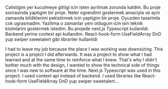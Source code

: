 Calistigim yer kuculmeye gittigi icin isten ayrilmak zorunda kaldim. Bu proje sonrasinda yaptigim bir proje. Neler ogrendimi gostermek amaciyla ve ayni zamanda bildiklerimi pekistirmek icin yaptigim bir proje. Oyuzden tasarimla cok ugrasmadim. Yazilima o zamanlar yeni oldugum icin isin teknik kisimlarini gostermek istedim. 
Bu projede next.js Typescript kullanildi. Backend yerine context api kullandim. React-hook-form UseFieldArray DnD yup swiper sweetalert gibi librariler kullanildi

I had to leave my job because the place I was working was downsizing. This project is a project I did afterwards. It was a project to show what I had learned and at the same time to reinforce what I knew. That's why I didn't bother much with the design, I wanted to show the technical side of things since I was new to software at the time. 
Next.js Typescript was used in this project. I used context api instead of backend. I used libraries like React-hook-form UseFieldArray DnD yup swiper sweetalert...

